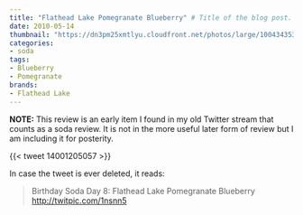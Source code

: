 ```yaml
---
title: "Flathead Lake Pomegranate Blueberry" # Title of the blog post.
date: 2010-05-14
thumbnail: "https://dn3pm25xmtlyu.cloudfront.net/photos/large/100434353.jpg?Expires=1609188026&Signature=bWCbOTrPgS8rnISdMaYuvR1SoI2SWlOwDLw66hcXBmi5bJuprYtAQ-3Vmei~4CbVzUxup21RkdqKzjgLPgbrDQHZnJQYeO5pQLdlyterOKMEfYQRL5xnPDCKUYiQbmek-AX-zSd953ROS-QumgTs-XY91bOAbyKxy9bobPAKqFQL785QUrHtx5wq2wm9CVD38uGkPrRoD-pyugVsqcJitP1ZWQSj4dPTTYY6LMLRSaSj3JSVz8HBayWMpmvfjQ34vzBcHImMIkdDrbRqlEe1QcdiXQP5hnoD1Sv8VdpkZU~h02D6gr-DCYLTSufhz03sfrd7aCOIgXUIqirHmvM6hw__&Key-Pair-Id=APKAJROXZ7FN26MABHYA" # Sets thumbnail image appearing inside card on homepage.
categories:
- soda
tags:
- Blueberry
- Pomegranate
brands:
- Flathead Lake
---
```


**NOTE:** This review is an early item I found in my old Twitter stream that counts as a soda review. It is not in the more useful later form of review but I am including it for posterity.

{{< tweet 14001205057 >}}

In case the tweet is ever deleted, it reads:
> Birthday Soda Day 8: Flathead Lake Pomegranate Blueberry http://twitpic.com/1nsnn5
